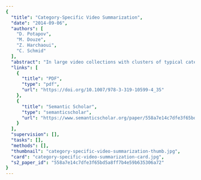 ```yaml
---
{
  "title": "Category-Specific Video Summarization",
  "date": "2014-09-06",
  "authors": [
    "D. Potapov",
    "M. Douze",
    "Z. Harchaoui",
    "C. Schmid"
  ],
  "abstract": "In large video collections with clusters of typical categories, such as “birthday party” or “flash-mob”, category-specific video summarization can produce higher quality video summaries than unsupervised approaches that are blind to the video category.",
  "links": [
    {
      "title": "PDF",
      "type": "pdf",
      "url": "https://doi.org/10.1007/978-3-319-10599-4_35"
    },
    {
      "title": "Semantic Scholar",
      "type": "semanticscholar",
      "url": "https://www.semanticscholar.org/paper/558a7e14c7dfe3f65bd5a8ff7b4e59b635306a72"
    }
  ],
  "supervision": [],
  "tasks": [],
  "methods": [],
  "thumbnail": "category-specific-video-summarization-thumb.jpg",
  "card": "category-specific-video-summarization-card.jpg",
  "s2_paper_id": "558a7e14c7dfe3f65bd5a8ff7b4e59b635306a72"
}
---
```


